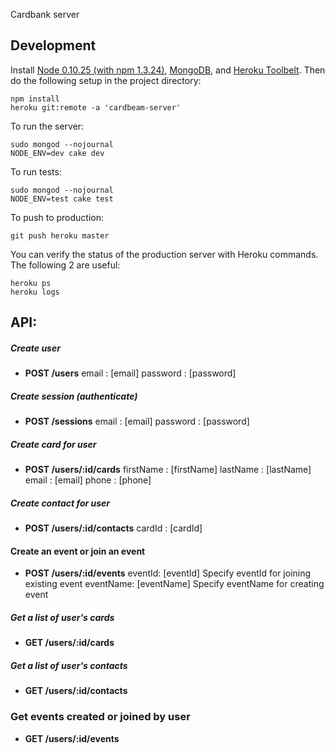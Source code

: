 Cardbank server

## Development

Install [Node 0.10.25 (with npm 1.3.24)](http://nodejs.org/dist/v0.10.25/node-v0.10.25.tar.gz), [MongoDB](http://www.mongodb.org/downloads), and [Heroku Toolbelt](https://toolbelt.heroku.com/).
Then do the following setup in the project directory:

    npm install
    heroku git:remote -a 'cardbeam-server'
  
To run the server:
  
    sudo mongod --nojournal
    NODE_ENV=dev cake dev
  
To run tests:

    sudo mongod --nojournal
    NODE_ENV=test cake test
  
To push to production:

    git push heroku master
    
You can verify the status of the production server with Heroku commands. The following 2 are useful:
    
    heroku ps
    heroku logs

## API:

##### Create user

- **POST /users**
  email    : [email]
  password : [password]

##### Create session (authenticate)

- **POST /sessions**
  email    : [email]
  password : [password]

##### Create card for user

- **POST /users/:id/cards**
  firstName : [firstName]
  lastName  : [lastName]
  email     : [email]
  phone     : [phone]

##### Create contact for user

- **POST /users/:id/contacts**
  cardId : [cardId]

#### Create an event or join an event

- **POST /users/:id/events**
  eventId: [eventId] Specify eventId for joining existing event
  eventName: [eventName] Specify eventName for creating event

##### Get a list of user's cards

- **GET /users/:id/cards**

##### Get a list of user's contacts

- **GET /users/:id/contacts**

### Get events created or joined by user

- **GET /users/:id/events**
